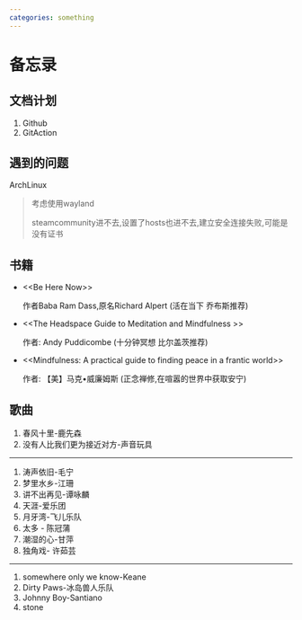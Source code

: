 ```yaml
---
categories: something
---
```


# 备忘录

## 文档计划

1.  Github
2.  GitAction

## 遇到的问题

ArchLinux

> 考虑使用wayland
>
> steamcommunity进不去,设置了hosts也进不去,建立安全连接失败,可能是没有证书

## 书籍

- \<\<Be Here Now\>\>

  作者Baba Ram Dass,原名Richard Alpert (活在当下 乔布斯推荐)

- \<\<The Headspace Guide to Meditation and Mindfulness \>\>

  作者: Andy Puddicombe (十分钟冥想 比尔盖茨推荐)

- \<\<Mindfulness: A practical guide to finding peace in a frantic
  world\>\>

  作者: 【美】马克•威廉姆斯 (正念禅修,在喧嚣的世界中获取安宁)

## 歌曲

1.  春风十里-鹿先森
2.  没有人比我们更为接近对方-声音玩具

------------------------------------------------------------------------

1.  涛声依旧-毛宁
2.  梦里水乡-江珊
3.  讲不出再见-谭咏麟
4.  天涯-爱乐团
5.  月牙湾-飞儿乐队
6.  太多 - 陈冠蒲
7.  潮湿的心-甘萍
8.  独角戏- 许茹芸

------------------------------------------------------------------------

1.  somewhere only we know-Keane
2.  Dirty Paws-冰岛兽人乐队 
3.  Johnny Boy-Santiano
4.  stone

